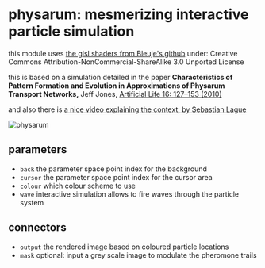 # physarum: mesmerizing interactive particle simulation

this module uses [the glsl shaders from Bleuje's github](https://github.com/Bleuje/interactive-physarum)
under:
Creative Commons Attribution-NonCommercial-ShareAlike 3.0 Unported License

this is based on a simulation detailed in the paper
**Characteristics of Pattern Formation and Evolution in
Approximations of Physarum Transport Networks,**
Jeff Jones, [Artificial Life 16: 127–153 (2010)](https://doi.org/10.1162/artl.2010.16.2.16202)

and also there is [a nice video explaining the context, by
Sebastian Lague](https://www.youtube.com/watch?v=X-iSQQgOd1A)

![physarum](./physarum.jpg)

## parameters

* `back` the parameter space point index for the background
* `cursor` the parameter space point index for the cursor area
* `colour` which colour scheme to use
* `wave` interactive simulation allows to fire waves through the particle system

## connectors

* `output` the rendered image based on coloured particle locations
* `mask` optional: input a grey scale image to modulate the pheromone trails
